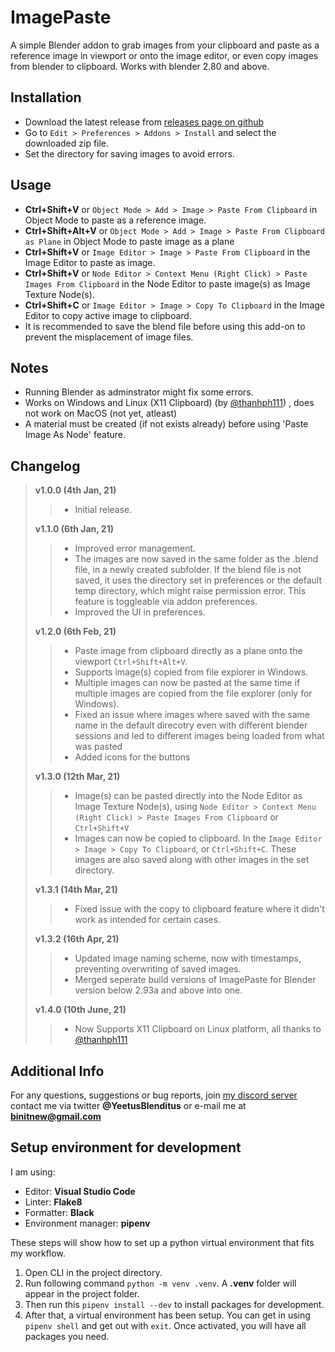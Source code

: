 ImagePaste
==

A simple Blender addon to grab images from your clipboard and paste as a reference image in viewport or onto the image editor, or even copy images from blender to clipboard.
Works with blender 2.80 and above.

Installation
--
* Download the latest release from [releases page on github](https://github.com/Yeetus3141/ImagePaste/releases/)
* Go to `Edit > Preferences > Addons > Install` and select the downloaded zip file.
* Set the directory for saving images to avoid errors.

Usage
--
* **Ctrl+Shift+V** or `Object Mode > Add > Image > Paste From Clipboard` in Object Mode to paste as a reference image.
* **Ctrl+Shift+Alt+V** or `Object Mode > Add > Image > Paste From Clipboard as Plane` in Object Mode to paste image as a plane
* **Ctrl+Shift+V** or `Image Editor > Image > Paste From Clipboard` in the Image Editor to paste as image.
* **Ctrl+Shift+V** or `Node Editor > Context Menu (Right Click) > Paste Images From Clipboard` in the Node Editor to paste image(s) as Image Texture Node(s).
* **Ctrl+Shift+C** or `Image Editor > Image > Copy To Clipboard` in the Image Editor to copy active image to clipboard.
* It is recommended to save the blend file before using this add-on to prevent the misplacement of image files.

Notes
--
* Running Blender as adminstrator might fix some errors.
* Works on Windows and Linux (X11 Clipboard) (by [@thanhph111](https://github.com/thanhph111)) , does not work on MacOS (not yet, atleast) 
* A material must be created (if not exists already) before using 'Paste Image As Node' feature.

Changelog
--
> **v1.0.0 (4th Jan, 21)** 
>> * Initial release.
>
> **v1.1.0 (6th Jan, 21)** 
>> * Improved error management.
>> * The images are now saved in the same folder as the .blend file, in a newly created subfolder. If the blend file is not saved, it uses the directory set in preferences or the default temp directory, which might raise permission error. This feature is toggleable via addon preferences.
>> * Improved the UI in preferences.
>
> **v1.2.0 (6th Feb, 21)**
>> * Paste image from clipboard directly as a plane onto the viewport `Ctrl+Shift+Alt+V`.
>> * Supports image(s) copied from file explorer in Windows.
>> * Multiple images can now be pasted at the same time if multiple images are copied from the file explorer (only for Windows).
>> * Fixed an issue where images where saved with the same name in the default direcotry even with different blender sessions and led to different images being loaded from what was pasted
>> * Added icons for the buttons
>
> **v1.3.0 (12th Mar, 21)**
>> * Image(s) can be pasted directly into the Node Editor as Image Texture Node(s), using `Node Editor > Context Menu (Right Click) > Paste Images From Clipboard` or `Ctrl+Shift+V`
>> * Images can now be copied to clipboard. In the `Image Editor > Image > Copy To Clipboard`, or `Ctrl+Shift+C`. These images are also saved along with other images in the set directory.
>
> **v1.3.1 (14th Mar, 21)**
>> * Fixed issue with the copy to clipboard feature where it didn't work as intended for certain cases.
>
> **v1.3.2 (16th Apr, 21)**
>> * Updated image naming scheme, now with timestamps, preventing overwriting of saved images.
>> * Merged seperate build versions of ImagePaste for Blender version below 2.93a and above into one. 
>	
> **v1.4.0 (10th June, 21)**
>> * Now Supports X11 Clipboard on Linux platform, all thanks to [@thanhph111](https://github.com/thanhph111) 
	

Additional Info
--
For any questions, suggestions or bug reports, join [my discord server](https://discord.gg/G8ajxwQuYT) contact me via twitter **@YeetusBlenditus** or e-mail me at **binitnew@gmail.com**

## Setup environment for development

I am using:

- Editor: **Visual Studio Code**
- Linter: **Flake8**
- Formatter: **Black**
- Environment manager: **pipenv**

These steps will show how to set up a python virtual environment that fits my workflow.

1. Open CLI in the project directory.
1. Run following command `python -m venv .venv`. A **.venv** folder will appear in the project folder.
1. Then run this `pipenv install --dev` to install packages for development.
1. After that, a virtual environment has been setup. You can get in using `pipenv shell` and get out with `exit`. Once activated, you will have all packages you need.
